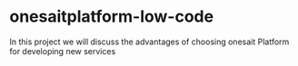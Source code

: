 # onesaitplatform-low-code

In this project we will discuss the advantages of choosing onesait Platform for developing new services

